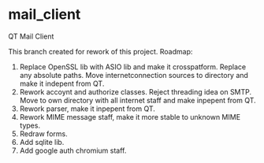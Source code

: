 # mail_client
QT Mail Client

This branch created for rework of this project.
Roadmap:

1. Replace OpenSSL lib with ASIO lib and make it crosspatform. Replace any absolute paths. Move internetconnection sources to directory and make it indepent from QT.
2. Rework accoynt and authorize classes. Reject threading idea on SMTP. Move to own directory with all internet staff and make inpepent from QT.
3. Rework parser, make it inpepent from QT.
4. Rework MIME message staff, make it more stable to unknown MIME types.
5. Redraw forms.
6. Add sqlite lib.
7. Add google auth chromium staff.
